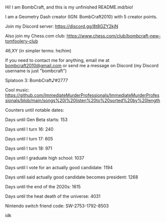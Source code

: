 Hi! I am BombCraft, and this is my unfinished README.md/bio!

I am a Geometry Dash creator (IGN: BombCraft2010) with 5 creator points.

Join my Discord server: https://discord.gg/8t8GZY2kjN

Also join my Chess.com club: https://www.chess.com/club/bombcraft-new-tomfoolery-club

46,XY (in simpler terms: he/him)

If you need to contact me for anything, email me at bombcraft2010@gmail.com or send me a message on Discord (my Discord username is just "bombcraft")

Splatoon 3: BombCraft♪#2777

Cool music: https://github.com/ImmediateMurderProfessionals/ImmediateMurderProfessionals/blob/main/songs%20i%20listen%20to%20sorted%20by%20length

Counters until notable dates:

Days until Gen Beta starts: 153

Days until I turn 16: 240

Days until I turn 17: 605

Days until I turn 18: 971

Days until I graduate high school: 1037

Days until I vote for an actually good candidate: 1194

Days until said actually good candidate becomes president: 1268

Days until the end of the 2020s: 1615

Days until the heat death of the universe: 4031


Nintendo switch friend code: SW-2753-1792-8503

idk

